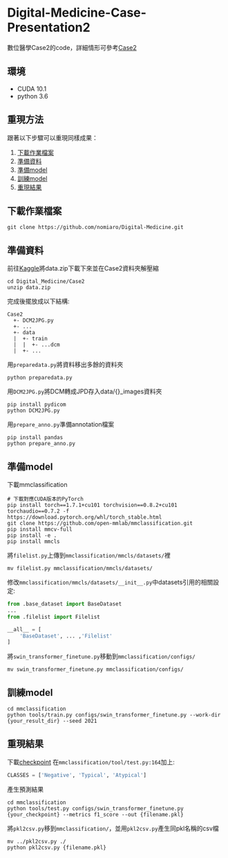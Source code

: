 # Digital-Medicine-Case-Presentation2
數位醫學Case2的code，詳細情形可參考[Case2](https://www.kaggle.com/c/digital-medicine-2021-case-presentation-2)

## 環境
- CUDA 10.1
- python 3.6

## 重現方法
跟著以下步驟可以重現同樣成果：
1. [下載作業檔案](#下載作業檔案)
2. [準備資料](#準備資料)
3. [準備model](#準備model)
4. [訓練model](#訓練model)
5. [重現結果](#重現結果)

## 下載作業檔案
```
git clone https://github.com/nomiaro/Digital-Medicine.git
```

## 準備資料
前往[Kaggle](https://www.kaggle.com/c/digital-medicine-2021-case-presentation-2/data)將data.zip下載下來並在Case2資料夾解壓縮
```
cd Digital_Medicine/Case2
unzip data.zip
```
完成後擺放成以下結構:
```
Case2
  +- DCM2JPG.py
  +- ...
  +- data
  |  +- train
  |  |  +- ...dcm
  |  +- ...
```
用`preparedata.py`將資料移出多餘的資料夾
```
python preparedata.py
```
用`DCM2JPG.py`將DCM轉成JPD存入data/{}_images資料夾
```
pip install pydicom
python DCM2JPG.py
```
用`prepare_anno.py`準備annotation檔案
```
pip install pandas
python prepare_anno.py
```

## 準備model
下載mmclassification
```
# 下載對應CUDA版本的PyTorch
pip install torch==1.7.1+cu101 torchvision==0.8.2+cu101 torchaudio==0.7.2 -f https://download.pytorch.org/whl/torch_stable.html
git clone https://github.com/open-mmlab/mmclassification.git
pip install mmcv-full
pip install -e .
pip install mmcls
```
將`filelist.py`上傳到`mmclassification/mmcls/datasets/`裡
```
mv filelist.py mmclassification/mmcls/datasets/
```
修改`mmclassification/mmcls/datasets/__init__.py`中datasets引用的相關設定:
```python
from .base_dataset import BaseDataset
...
from .filelist import Filelist

__all__ = [
    'BaseDataset', ... ,'Filelist'
]
```
將`swin_transformer_finetune.py`移動到`mmclassification/configs/`
```
mv swin_transformer_finetune.py mmclassification/configs/
```

## 訓練model
```
cd mmclassification
python tools/train.py configs/swin_transformer_finetune.py --work-dir {your_result_dir} --seed 2021
```

## 重現結果
下載[checkpoint](https://drive.google.com/file/d/17d96qH1GtNhpBzJeyhZWCNJlRBdh5eTl/view?usp=sharing)
在`mmclassification/tool/test.py:164`加上:
```python
CLASSES = ['Negative', 'Typical', 'Atypical']
```
產生預測結果
```
cd mmclassification
python tools/test.py configs/swin_transformer_finetune.py {your_checkpoint} --metrics f1_score --out {filename.pkl}
```
將`pkl2csv.py`移到`mmclassification/`，並用`pkl2csv.py`產生同pkl名稱的csv檔
```
mv ../pkl2csv.py ./
python pkl2csv.py {filename.pkl}
```
